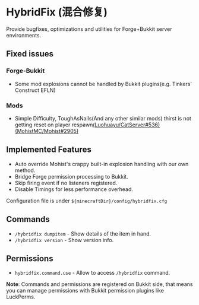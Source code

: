 # HybridFix (混合修复)

Provide bugfixes, optimizations and utilities for Forge+Bukkit server environments.

## Fixed issues

### Forge-Bukkit

- Some mod explosions cannot be handled by Bukkit plugins(e.g. Tinkers' Construct EFLN)

### Mods

- Simple Difficulty, ToughAsNails(And any other similar mods) thirst is not getting reset on player respawn[(Luohuayu/CatServer#536)](https://github.com/Luohuayu/CatServer/issues/536)[(MohistMC/Mohist#2905)](https://github.com/MohistMC/Mohist/issues/2905)

## Implemented Features

- Auto override Mohist's crappy built-in explosion handling with our own method.
- Bridge Forge permission processing to Bukkit.
- Skip firing event if no listeners registered.
- Disable Timings for less performance overhead.

Configuration file is under `${minecraftDir}/config/hybridfix.cfg`

## Commands

- `/hybridfix dumpitem` - Show details of the item in hand.
- `/hybridfix version` - Show version info.

## Permissions

- `hybridfix.command.use` - Allow to access `/hybridfix` command.

**Note**: Commands and permissions are registered on Bukkit side, that means you can manage permissions with Bukkit permission plugins like LuckPerms.
